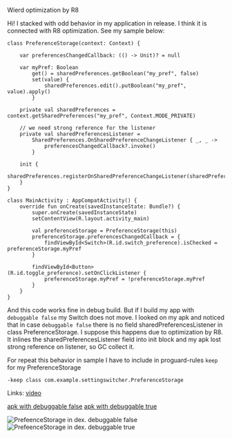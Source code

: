 Wierd optimization by R8

Hi! 
I stacked with odd behavior in my application in release. I think it is connected with R8 optimization.
See my sample below: 

```
class PreferenceStorage(context: Context) {

    var preferencesChangedCallback: (() -> Unit)? = null

    var myPref: Boolean
        get() = sharedPreferences.getBoolean("my_pref", false)
        set(value) {
            sharedPreferences.edit().putBoolean("my_pref", value).apply()
        }

    private val sharedPreferences = context.getSharedPreferences("my_pref", Context.MODE_PRIVATE)

    // we need strong reference for the listener
    private val sharedPreferencesListener =
        SharedPreferences.OnSharedPreferenceChangeListener { _, _ ->
            preferencesChangedCallback?.invoke()
        }

    init {
        sharedPreferences.registerOnSharedPreferenceChangeListener(sharedPreferencesListener)
    }
}

class MainActivity : AppCompatActivity() {
    override fun onCreate(savedInstanceState: Bundle?) {
        super.onCreate(savedInstanceState)
        setContentView(R.layout.activity_main)

        val preferenceStorage = PreferenceStorage(this)
        preferenceStorage.preferencesChangedCallback = {
            findViewById<Switch>(R.id.switch_preference).isChecked = preferenceStorage.myPref
        }

        findViewById<Button>(R.id.toggle_preference).setOnClickListener {
            preferenceStorage.myPref = !preferenceStorage.myPref
        }
    }
}
```

And this code works fine in debug build. But if I build my app with `debuggable false` my Switch does not move.
I looked on my apk and noticed that in case `debuggable false` there is no field sharedPreferencesListener in class PreferenceStorage.
I suppose this happens due to optimization by R8. It inlines the sharedPreferencesListener field into init block and my apk lost strong reference on listener, so GC collect it.

For repeat this behavior in sample I have to include in proguard-rules `keep` for my PreferenceStorage
```
-keep class com.example.settingswitcher.PreferenceStorage
```

Links:
[video](https://disk.yandex.ru/d/uQdIqi3YHJztGQ)

[apk with debuggable false](https://disk.yandex.ru/d/MY66dRN7vDroug)
[apk with debuggable true](https://disk.yandex.ru/d/fQhTVCz0phY03Q)

![PrefeenceStorage in dex. debuggable false](https://user-images.githubusercontent.com/4678187/164457000-33e13ff5-8a54-4a9e-a613-8bcdd1abb7f4.png)
![PrefeenceStorage in dex. debuggable true](https://user-images.githubusercontent.com/4678187/164457621-324ea6dc-c9dd-4089-8c9f-810fde825f06.png)

